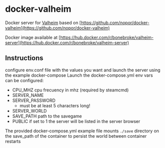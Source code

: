 # docker-valheim
Docker server for [Valheim](https://store.steampowered.com/app/892970/Valheim/) based on [https://github.com/nopor/docker-valheim](https://github.com/nopor/docker-valheim)

 Docker image available at [https://hub.docker.com/r/bonebroke/valheim-server](https://hub.docker.com/r/bonebroke/valheim-server)

## Instructions
configure env.conf file with the values you want and launch the server using the example docker-compose
Launch the docker-compose.yml 
env vars can be configured:
- CPU_MHZ cpu frecuency in mhz (required by steamcmd)
- SERVER_NAME
- SERVER_PASSWORD
  - must be at least 5 characters long!
- SERVER_WORLD
- SAVE_PATH path to the savegame
- PUBLIC if set to 1 the server will be listed in the server browser

The provided docker-compose.yml example file mounts ```./save``` directory on the save_path of the container to persist the world between container restarts
